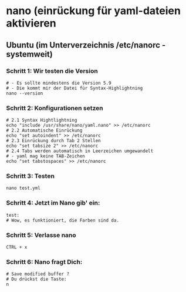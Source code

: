 #  nano (einrückung für yaml-dateien aktivieren

## Ubuntu (im Unterverzeichnis /etc/nanorc - systemweit) 

### Schritt 1: Wir testen die Version

```
# - Es sollte mindestens die Version 5.9
# - Die kommt mir der Datei für Syntax-Highlightning
nano --version
```

### Schritt 2: Konfigurationen setzen 

```
# 2.1 Syntax Hightlightning 
echo "include /usr/share/nano/yaml.nano" >> /etc/nanorc 
# 2.2 Automatische Einrückung 
echo "set autoindent" >> /etc/nanorc
# 2.3 Einrückung durch Tab 2 Stellen 
echo "set tabsize 2" >> /etc/nanorc
# 2.4 Tabs werden automatisch in Leerzeichen umgewandelt
# - yaml mag keine TAB-Zeichen
echo "set tabstospaces" >> /etc/nanorc 
```

### Schritt 3: Testen 

```
nano test.yml 
```

### Schritt 4: Jetzt im Nano gib' ein:

```
test:
# Wow, es funktioniert, die Farben sind da.
```

### Schritt 5: Verlasse nano 

```
CTRL + x
```

### Schritt 6: Nano fragt Dich:

```
# Save modified buffer ?
# Du drückst die Taste:
n 
```

